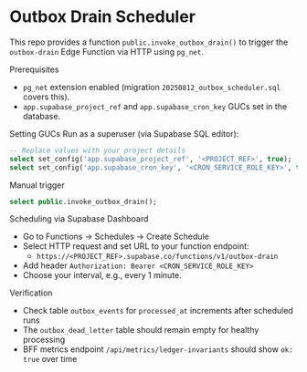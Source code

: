 # Outbox Drain Scheduler

This repo provides a function `public.invoke_outbox_drain()` to trigger the `outbox-drain` Edge Function via HTTP using `pg_net`.

Prerequisites
- `pg_net` extension enabled (migration `20250812_outbox_scheduler.sql` covers this).
- `app.supabase_project_ref` and `app.supabase_cron_key` GUCs set in the database.

Setting GUCs
Run as a superuser (via Supabase SQL editor):
```sql
-- Replace values with your project details
select set_config('app.supabase_project_ref', '<PROJECT_REF>', true);
select set_config('app.supabase_cron_key', '<CRON_SERVICE_ROLE_KEY>', true);
```

Manual trigger
```sql
select public.invoke_outbox_drain();
```

Scheduling via Supabase Dashboard
- Go to Functions → Schedules → Create Schedule
- Select HTTP request and set URL to your function endpoint:
  - `https://<PROJECT_REF>.supabase.co/functions/v1/outbox-drain`
- Add header `Authorization: Bearer <CRON_SERVICE_ROLE_KEY>`
- Choose your interval, e.g., every 1 minute.

Verification
- Check table `outbox_events` for `processed_at` increments after scheduled runs
- The `outbox_dead_letter` table should remain empty for healthy processing
- BFF metrics endpoint `/api/metrics/ledger-invariants` should show `ok: true` over time 